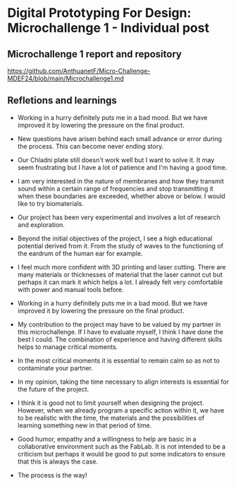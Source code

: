 # **Digital Prototyping For Design: Microchallenge 1 - Individual post**

## Microchallenge 1 report and repository

https://github.com/AnthuanetF/Micro-Challenge-MDEF24/blob/main/Microchallenge1.md


## Refletions and learnings

- Working in a hurry definitely puts me in a bad mood. But we have improved it by lowering the pressure on the final product.
- New questions have arisen behind each small advance or error during the process. This can become never ending story.
- Our Chladni plate still doesn't work well but I want to solve it. It may seem frustrating but I have a lot of patience and I'm having a good time.
- I am very interested in the nature of membranes and how they transmit sound within a certain range of frequencies and stop transmitting it when these boundaries are exceeded, whether above or below. I would like to try biomaterials.
- Our project has been very experimental and involves a lot of research and exploration.
- Beyond the initial objectives of the project, I see a high educational potential derived from it. From the study of waves to the functioning of the eardrum of the human ear for example.
- I feel much more confident with 3D printing and laser cutting. There are many materials or thicknesses of material that the laser cannot cut but perhaps it can mark it which helps a lot. I already felt very comfortable with power and manual tools before. 
- Working in a hurry definitely puts me in a bad mood. But we have improved it by lowering the pressure on the final product. 
- My contribution to the project may have to be valued by my partner in this microchallenge. If I have to evaluate myself, I think I have done the best I could.
The combination of experience and having different skills helps to manage critical moments.
- In the most critical moments it is essential to remain calm so as not to contaminate your partner.
- In my opinion, taking the time necessary to align interests is essential for the future of the project.
- I think it is good not to limit yourself when designing the project. However, when we already program a specific action within it, we have to be realistic with the time, the materials and the possibilities of learning something new in that period of time.
- Good humor, empathy and a willingness to help are basic in a collaborative environment such as the FabLab. It is not intended to be a criticism but perhaps it would be good to put some indicators to ensure that this is always the case.

- The process is the way! 